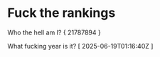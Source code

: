 # Fuck the rankings

Who the hell am I?
{ 21787894 }

What fucking year is it?
[ 2025-06-19T01:16:40Z ]
